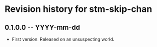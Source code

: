 # Revision history for stm-skip-chan

## 0.1.0.0 -- YYYY-mm-dd

* First version. Released on an unsuspecting world.
